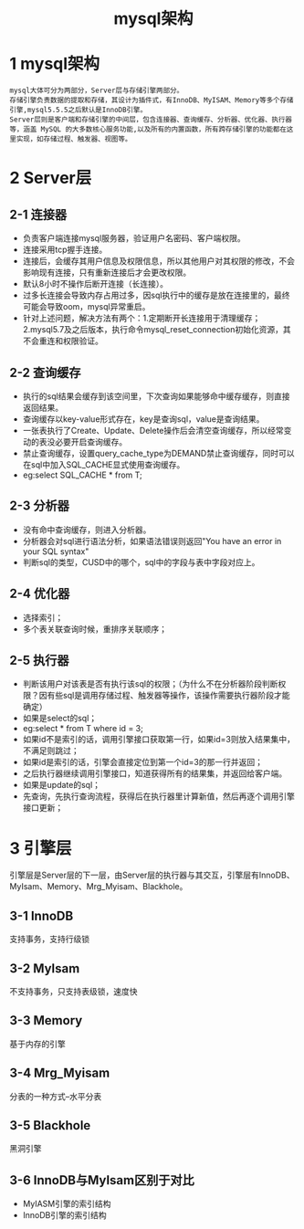 <h1 align="center">mysql架构</h1>

# 1 mysql架构
    mysql大体可分为两部分，Server层与存储引擎两部分。
    存储引擎负责数据的提取和存储，其设计为插件式，有InnoDB、MyISAM、Memory等多个存储引擎,mysql5.5.5之后默认是InnoDB引擎。
    Server层则是客户端和存储引擎的中间层，包含连接器、查询缓存、分析器、优化器、执行器等，涵盖 MySQL 的大多数核心服务功能,以及所有的内置函数，所有跨存储引擎的功能都在这里实现，如存储过程、触发器、视图等。

# 2 Server层
## 2-1 连接器
- 负责客户端连接mysql服务器，验证用户名密码、客户端权限。
- 连接采用tcp握手连接。
- 连接后，会缓存其用户信息及权限信息，所以其他用户对其权限的修改，不会影响现有连接，只有重新连接后才会更改权限。
- 默认8小时不操作后断开连接（长连接）。
- 过多长连接会导致内存占用过多，因sql执行中的缓存是放在连接里的，最终可能会导致oom，mysql异常重启。
- 针对上述问题，解决方法有两个：1.定期断开长连接用于清理缓存；2.mysql5.7及之后版本，执行命令mysql_reset_connection初始化资源，其不会重连和权限验证。

## 2-2 查询缓存
- 执行的sql结果会缓存到该空间里，下次查询如果能够命中缓存缓存，则直接返回结果。
- 查询缓存以key-value形式存在，key是查询sql，value是查询结果。
- 一张表执行了Create、Update、Delete操作后会清空查询缓存，所以经常变动的表没必要开启查询缓存。
- 禁止查询缓存，设置query_cache_type为DEMAND禁止查询缓存，同时可以在sql中加入SQL_CACHE显式使用查询缓存。
- eg:select SQL_CACHE * from T;

## 2-3 分析器
- 没有命中查询缓存，则进入分析器。
- 分析器会对sql进行语法分析，如果语法错误则返回"You have an error in your SQL syntax"
- 判断sql的类型，CUSD中的哪个，sql中的字段与表中字段对应上。

## 2-4 优化器
- 选择索引；
- 多个表关联查询时候，重排序关联顺序；

## 2-5 执行器
- 判断该用户对该表是否有执行该sql的权限；（为什么不在分析器阶段判断权限？因有些sql是调用存储过程、触发器等操作，该操作需要执行器阶段才能确定）
- 如果是select的sql；
- eg:select * from T where id = 3;
- 如果id不是索引的话，调用引擎接口获取第一行，如果id=3则放入结果集中，不满足则跳过；
- 如果id是索引的话，引擎会直接定位到第一个id=3的那一行并返回；
- 之后执行器继续调用引擎接口，知道获得所有的结果集，并返回给客户端。
- 如果是update的sql；
- 先查询，先执行查询流程，获得后在执行器里计算新值，然后再逐个调用引擎接口更新；

# 3 引擎层
引擎层是Server层的下一层，由Server层的执行器与其交互，引擎层有InnoDB、MyIsam、Memory、Mrg_Myisam、Blackhole。

## 3-1 InnoDB
支持事务，支持行级锁

## 3-2 MyIsam
不支持事务，只支持表级锁，速度快

## 3-3 Memory
基于内存的引擎

## 3-4 Mrg_Myisam
分表的一种方式–水平分表

## 3-5 Blackhole
黑洞引擎

## 3-6 InnoDB与MyIsam区别于对比
- MyIASM引擎的索引结构
- InnoDB引擎的索引结构
